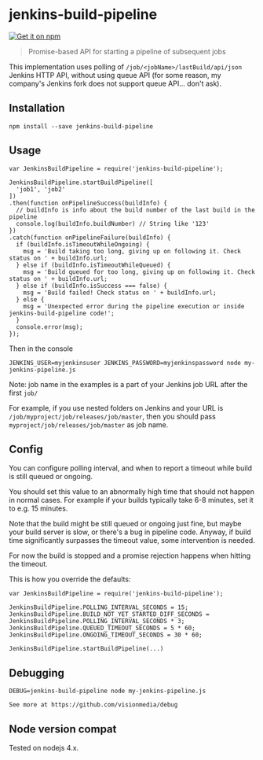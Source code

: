 jenkins-build-pipeline
======================

[![Get it on npm](https://nodei.co/npm/jenkins-build-pipeline.png?compact=true)](https://www.npmjs.org/package/jenkins-build-pipeline)

> Promise-based API for starting a pipeline of subsequent jobs

This implementation uses polling of `/job/<jobName>/lastBuild/api/json` Jenkins HTTP API,
without using queue API (for some reason, my company's Jenkins fork does not support queue API... don't ask).

Installation
-----------

    npm install --save jenkins-build-pipeline

Usage
-----

    var JenkinsBuildPipeline = require('jenkins-build-pipeline');

    JenkinsBuildPipeline.startBuildPipeline([
      'job1', 'job2'
    ])
    .then(function onPipelineSuccess(buildInfo) {
      // buildInfo is info about the build number of the last build in the pipeline
      console.log(buildInfo.buildNumber) // String like '123'
    })
    .catch(function onPipelineFailure(buildInfo) {
      if (buildInfo.isTimeoutWhileOngoing) {
        msg = 'Build taking too long, giving up on following it. Check status on ' + buildInfo.url;
      } else if (buildInfo.isTimeoutWhileQueued) {
        msg = 'Build queued for too long, giving up on following it. Check status on ' + buildInfo.url;
      } else if (buildInfo.isSuccess === false) {
        msg = 'Build failed! Check status on ' + buildInfo.url;
      } else {
        msg = 'Unexpected error during the pipeline execution or inside jenkins-build-pipeline code!';
      }
      console.error(msg);
    });


Then in the console

    JENKINS_USER=myjenkinsuser JENKINS_PASSWORD=myjenkinspassword node my-jenkins-pipeline.js

Note: job name in the examples is a part of your Jenkins job URL after the first `job/`

For example, if you use nested folders on Jenkins and your URL is `/job/myproject/job/releases/job/master`,
then you should pass `myproject/job/releases/job/master` as job name.

Config
------

You can configure polling interval, and when to report a timeout while build is still queued or ongoing.

You should set this value to an abnormally high time that should not happen in normal cases.
For example if your builds typically take 6-8 minutes, set it to e.g. 15 minutes.

Note that the build might be still queued or ongoing just fine, but maybe your build server is slow,
or there's a bug in pipeline code. Anyway, if build time significantly surpasses the timeout value,
some intervention is needed.

For now the build is stopped and a promise rejection happens when hitting the timeout.

This is how you override the defaults:

    var JenkinsBuildPipeline = require('jenkins-build-pipeline');

    JenkinsBuildPipeline.POLLING_INTERVAL_SECONDS = 15;
    JenkinsBuildPipeline.BUILD_NOT_YET_STARTED_DIFF_SECONDS = JenkinsBuildPipeline.POLLING_INTERVAL_SECONDS * 3;
    JenkinsBuildPipeline.QUEUED_TIMEOUT_SECONDS = 5 * 60;
    JenkinsBuildPipeline.ONGOING_TIMEOUT_SECONDS = 30 * 60;

    JenkinsBuildPipeline.startBuildPipeline(...)

Debugging
---------

    DEBUG=jenkins-build-pipeline node my-jenkins-pipeline.js

    See more at https://github.com/visionmedia/debug

Node version compat
-------------------

Tested on nodejs 4.x.
